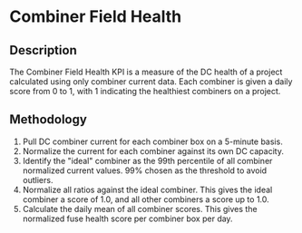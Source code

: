 # Combiner Field Health

## Description

The Combiner Field Health KPI is a measure of the DC health of a project calculated using only combiner current data. Each combiner is given a daily score from 0 to 1, with 1 indicating the healthiest combiners on a project.

## Methodology

1. Pull DC combiner current for each combiner box on a 5-minute basis.
2. Normalize the current for each combiner against its own DC capacity.
3. Identify the "ideal" combiner as the 99th percentile of all combiner normalized current values. 99% chosen as the threshold to avoid outliers.
4. Normalize all ratios against the ideal combiner. This gives the ideal combiner a score of 1.0, and all other combiners a score up to 1.0.
5. Calculate the daily mean of all combiner scores. This gives the normalized fuse health score per combiner box per day.
